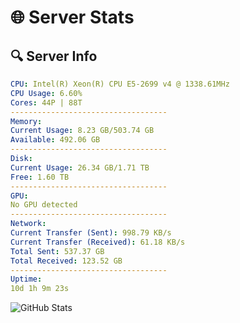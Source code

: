 # 🌐 Server Stats
## 🔍 Server Info
```yaml
CPU: Intel(R) Xeon(R) CPU E5-2699 v4 @ 1338.61MHz
CPU Usage: 6.60%
Cores: 44P | 88T
-----------------------------------
Memory:
Current Usage: 8.23 GB/503.74 GB
Available: 492.06 GB
-----------------------------------
Disk:
Current Usage: 26.34 GB/1.71 TB
Free: 1.60 TB
-----------------------------------
GPU:
No GPU detected
-----------------------------------
Network:
Current Transfer (Sent): 998.79 KB/s
Current Transfer (Received): 61.18 KB/s
Total Sent: 537.37 GB
Total Received: 123.52 GB
-----------------------------------
Uptime:
10d 1h 9m 23s
```
![GitHub Stats](https://img.shields.io/badge/Updated-2025-04-29_18:18:11-blue)